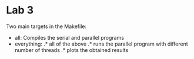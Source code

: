 # Lab 3

Two main targets in the Makefile:

* all: Compiles the serial and parallel programs
* everything:
.* all of the above
.* runs the parallel program with different number of threads
.* plots the obtained results

